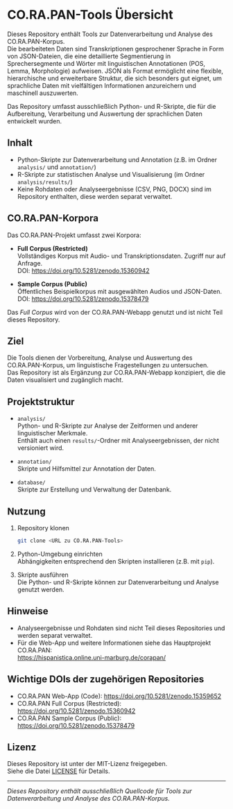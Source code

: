 # CO.RA.PAN-Tools Übersicht

Dieses Repository enthält Tools zur Datenverarbeitung und Analyse des CO.RA.PAN-Korpus.  
Die bearbeiteten Daten sind Transkriptionen gesprochener Sprache in Form von JSON-Dateien, die eine detaillierte Segmentierung in Sprechersegmente und Wörter mit linguistischen Annotationen (POS, Lemma, Morphologie) aufweisen. JSON als Format ermöglicht eine flexible, hierarchische und erweiterbare Struktur, die sich besonders gut eignet, um sprachliche Daten mit vielfältigen Informationen anzureichern und maschinell auszuwerten.

Das Repository umfasst ausschließlich Python- und R-Skripte, die für die Aufbereitung, Verarbeitung und Auswertung der sprachlichen Daten entwickelt wurden.

## Inhalt

- Python-Skripte zur Datenverarbeitung und Annotation (z.B. im Ordner `analysis/` und `annotation/`)
- R-Skripte zur statistischen Analyse und Visualisierung (im Ordner `analysis/results/`)
- Keine Rohdaten oder Analyseergebnisse (CSV, PNG, DOCX) sind im Repository enthalten, diese werden separat verwaltet.

## CO.RA.PAN-Korpora

Das CO.RA.PAN-Projekt umfasst zwei Korpora:

- **Full Corpus (Restricted)**  
  Vollständiges Korpus mit Audio- und Transkriptionsdaten. Zugriff nur auf Anfrage.  
  DOI: https://doi.org/10.5281/zenodo.15360942

- **Sample Corpus (Public)**  
  Öffentliches Beispielkorpus mit ausgewählten Audios und JSON-Daten.  
  DOI: https://doi.org/10.5281/zenodo.15378479

Das *Full Corpus* wird von der CO.RA.PAN-Webapp genutzt und ist nicht Teil dieses Repository.

## Ziel

Die Tools dienen der Vorbereitung, Analyse und Auswertung des CO.RA.PAN-Korpus, um linguistische Fragestellungen zu untersuchen.  
Das Repository ist als Ergänzung zur CO.RA.PAN-Webapp konzipiert, die die Daten visualisiert und zugänglich macht.

## Projektstruktur

- `analysis/`  
  Python- und R-Skripte zur Analyse der Zeitformen und anderer linguistischer Merkmale.  
  Enthält auch einen `results/`-Ordner mit Analyseergebnissen, der nicht versioniert wird.

- `annotation/`  
  Skripte und Hilfsmittel zur Annotation der Daten.

- `database/`  
  Skripte zur Erstellung und Verwaltung der Datenbank.

## Nutzung

1. Repository klonen  
   ```bash
   git clone <URL zu CO.RA.PAN-Tools>
   ```

2. Python-Umgebung einrichten  
   Abhängigkeiten entsprechend den Skripten installieren (z.B. mit `pip`).

3. Skripte ausführen  
   Die Python- und R-Skripte können zur Datenverarbeitung und Analyse genutzt werden.

## Hinweise

- Analyseergebnisse und Rohdaten sind nicht Teil dieses Repositories und werden separat verwaltet.  
- Für die Web-App und weitere Informationen siehe das Hauptprojekt CO.RA.PAN:  
  https://hispanistica.online.uni-marburg.de/corapan/

## Wichtige DOIs der zugehörigen Repositories

- CO.RA.PAN Web-App (Code): https://doi.org/10.5281/zenodo.15359652  
- CO.RA.PAN Full Corpus (Restricted): https://doi.org/10.5281/zenodo.15360942  
- CO.RA.PAN Sample Corpus (Public): https://doi.org/10.5281/zenodo.15378479

## Lizenz

Dieses Repository ist unter der MIT-Lizenz freigegeben.  
Siehe die Datei [LICENSE](LICENSE) für Details.

---

*Dieses Repository enthält ausschließlich Quellcode für Tools zur Datenverarbeitung und Analyse des CO.RA.PAN-Korpus.*
